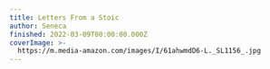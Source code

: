 ```yaml
---
title: Letters From a Stoic
author: Seneca
finished: 2022-03-09T00:00:00.000Z
coverImage: >-
  https://m.media-amazon.com/images/I/61ahwmdD6-L._SL1156_.jpg
---
```

